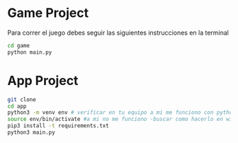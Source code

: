 # Game Project

Para correr el juego debes seguir las siguientes instrucciones en la terminal

```sh
cd game
python main.py
```


# App Project

```sh
git clone
cd app
python3 -m venv env # verificar en tu equipo a mi me funciono con python en lugar de python3
source env/bin/activate #a mi no me funciono -buscar como hacerlo en windows
pip3 install -t requirements.txt
python3 main.py
```
